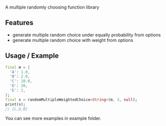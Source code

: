 <!-- 
This README describes the package. If you publish this package to pub.dev,
this README's contents appear on the landing page for your package.

For information about how to write a good package README, see the guide for
[writing package pages](https://dart.dev/guides/libraries/writing-package-pages). 

For general information about developing packages, see the Dart guide for
[creating packages](https://dart.dev/guides/libraries/create-library-packages)
and the Flutter guide for
[developing packages and plugins](https://flutter.dev/developing-packages). 
-->

A multiple randomly choosing function library

## Features

* generate multiple random choice under equally probability from options
* generate multiple random choice with weight from options


## Usage / Example

```dart
final m = {
  'A': 1.0,
  'B': 2.0,
  'C': 10.0,
  'D': 20,
  'E': 1,
};
final s = randomMultipleWeightedChoice<String>(m, 3, null);
print(s);
// {C,D,B}
```

You can see more examples in example folder.